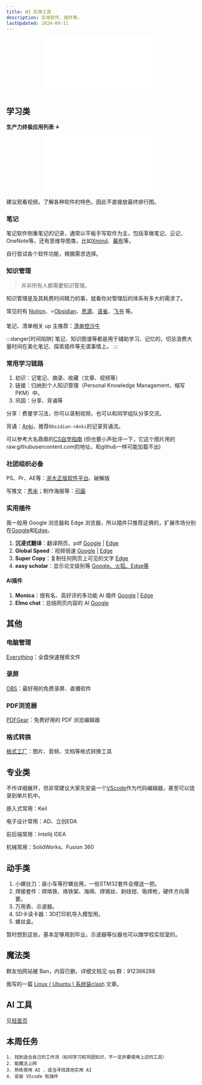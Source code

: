 ```yaml
---
title: W1 实用工具
description: 实用软件、插件等。
lastUpdated: 2024-09-11
---
```


<center class="aspect-ratio" >
<iframe src="//player.bilibili.com/player.html?isOutside=true&aid=113114070844921&bvid=BV1RQ4aekExb&cid=25816534257&p=1" scrolling="no" border="0" frameborder="no" framespacing="0" allowfullscreen="true"></iframe>
</center>

## 学习类

**生产力终极应用列表 ↓**

<center class="aspect-ratio" >
<iframe src="//player.bilibili.com/player.html?isOutside=true&aid=1602152951&bvid=BV162421P7Tg&cid=1477797082&p=1" scrolling="no" border="0" frameborder="no" framespacing="0" allowfullscreen="true" t="0"></iframe>
</center>

建议观看视频，了解各种软件的特色，因此不直接放最终排行图。

### 笔记

笔记软件侧重笔记的记录，通常以平板手写软件为主，包括享做笔记、云记、OneNote等，还有思维导图类，比如[Xmind](https://xmind.cn/)、[幕布](https://mubu.com/apps)等。

自行尝试各个软件功能，根据需求选择。

### 知识管理

> 并非所有人都需要知识管理。

知识管理是及其耗费时间精力的事，就看你对管理后的体系有多大的需求了。

常见的有 [Notion](https://www.notion.so)、⭐[Obsidian](https://obsidian.md/)、[思源](https://b3log.org/siyuan/)、[语雀](https://www.yuque.com/)、[飞书](https://www.feishu.cn/) 等。

笔记、清单相关 up 主推荐：[清单控沙牛](https://space.bilibili.com/443605967)

:::danger[时间陷阱]
笔记、知识图谱等都是用于辅助学习、记忆的，切忌浪费大量时间在美化笔记、探索插件等无谓事情上。
:::

### 常用学习链路

1. 初识：记笔记、摘录、收藏（文章、视频等）
2. 链接：归纳到个人知识管理（Personal Knowledge Management，缩写PKM）中。
3. 巩固：分享、背诵等

分享：费曼学习法，你可以录制视频，也可以和同学组队分享交流。

背诵：[Anki](http://www.ankichina.net/)，推荐`Obsidian->Anki`的记录背诵流。

可以参考大名鼎鼎的[CS自学指南](https://csdiy.wiki/%E5%BF%85%E5%AD%A6%E5%B7%A5%E5%85%B7/workflow/)
(但也要小声批评一下，它这个图片用的raw.githubusercontent.com的地址，和github一样可能加载不出)

### 社团组织必备

PS、Pr、AE等：[浙大正版软件平台](http://ms.zju.edu.cn/)、破解版

写推文：[秀米](https://xiumi.us/#/)；制作海报等：[可画](https://www.canva.cn/) 

### 实用插件

我一般用 Google 浏览器和 Edge 浏览器，所以插件只推荐这俩的，扩展市场分别在[Google](https://chromewebstore.google.com/category/extensions?utm_source=ext_sidebar&hl=zh-CN)和[Edge](https://microsoftedge.microsoft.com/addons/Microsoft-Edge-Extensions-Home?hl=zh-CN)。

1. **沉浸式翻译**：翻译网页、pdf  [Google](https://chromewebstore.google.com/detail/%E6%B2%89%E6%B5%B8%E5%BC%8F%E7%BF%BB%E8%AF%91-%E7%BD%91%E9%A1%B5%E7%BF%BB%E8%AF%91%E6%8F%92%E4%BB%B6-pdf%E7%BF%BB%E8%AF%91-%E5%85%8D%E8%B4%B9/bpoadfkcbjbfhfodiogcnhhhpibjhbnh) | [Edge](https://microsoftedge.microsoft.com/addons/detail/%E6%B2%89%E6%B5%B8%E5%BC%8F%E7%BF%BB%E8%AF%91-%E7%BD%91%E9%A1%B5%E7%BF%BB%E8%AF%91%E6%8F%92%E4%BB%B6-pdf%E7%BF%BB%E8%AF%91-/amkbmndfnliijdhojkpoglbnaaahippg)
2. **Global Speed**：视频倍速  [Google](https://chromewebstore.google.com/detail/global-speed-%E8%A7%86%E9%A2%91%E9%80%9F%E5%BA%A6%E6%8E%A7%E5%88%B6/jpbjcnkcffbooppibceonlgknpkniiff) | [Edge](https://microsoftedge.microsoft.com/addons/detail/global-speed-%E8%A7%86%E9%A2%91%E9%80%9F%E5%BA%A6%E6%8E%A7%E5%88%B6/mjhlabbcmjflkpjknnicihkfnmbdfced?hl=zh-CN)
3. **Super Copy**：复制任何网页上可见的文字  [Edge](https://microsoftedge.microsoft.com/addons/detail/supercopy-%E8%B6%85%E7%BA%A7%E5%A4%8D%E5%88%B6/nhiheekdcnmfbapkmpbhmplfddenhjic)
4. **easy scholar**：显示论文级别等  [Google、火狐、Edge等](https://www.easyscholar.cc/) 

#### AI插件
1. **Monica**：很有名、高好评的多功能 AI 插件  [Google](https://chromewebstore.google.com/detail/monica-chatgpt4-%E9%A9%B1%E5%8A%A8%E7%9A%84-ai-co/ofpnmcalabcbjgholdjcjblkibolbppb?hl=zh-CN&utm_source=ext_sidebar) | [Edge](https://microsoftedge.microsoft.com/addons/detail/monica-chatgpt4-%E9%A9%B1%E5%8A%A8%E7%9A%84-ai-/fhimbbbmdjiifimnepkibjfjbppnjble?hl=zh-CN)
2. **Elmo chat**：总结网页内容的 AI  [Google](https://chromewebstore.google.com/detail/elmo-chat-your-ai-web-cop/ipnlcfhfdicbfbchfoihipknbaeenenm)

## 其他

### 电脑管理

[Everything](https://www.voidtools.com/zh-cn/downloads/)：全盘快速搜索文件

### 录屏

[OBS](https://obsproject.com/)：最好用的免费录屏、直播软件

### PDF浏览器

[PDFGear](https://www.pdfgear.com/zh/)：免费好用的 PDF 浏览编辑器

### 格式转换

[格式工厂](http://www.pcgeshi.com/download.html)：图片、音频、文档等格式转换工具

## 专业类

不作详细展开，但非常建议大家先安装一个[VScode](https://code.visualstudio.com/)作为代码编辑器，甚至可以烧录到单片机中。

嵌入式常用：Keil

电子设计常用：AD、立创EDA

前后端常用：Intellij IDEA

机械常用：SolidWorks、Fusion 360

## 动手类

1. 小螺丝刀：装小车等拧螺丝用，一些STM32套件会赠送一把。
2. 焊接套件：焊烙铁、烙铁架、海绵、焊锡丝、剥线钳、吸焊枪，硬件方向需要。
3. 万用表、示波器。
4. SD卡读卡器：3D打印机导入模型用。
5. 螺丝盒。

暂时想到这些，基本足够用到毕业。示波器等仪器也可以蹭学校实验室的。

## 魔法类

群友怕网站被 Ban，内容已删，详细文档见 qq 群：912366288

我写的一篇 [Linux ( Ubuntu ) 系统装clash](https://zhuanlan.zhihu.com/p/2852384493) 文章。

## AI 工具

见[轻首页](/#nav)

## 本周任务

```
1. 找到适合自己的工作流（如何学习和巩固知识，不一定非要使用上述的工具）
2. 能魔法上网
3. 熟练使用 AI ，适当寻找其他实用 AI 
4. 安装 VScode 和插件
```
<div class="container-icon">
<a href="https://space.bilibili.com/3546706348084176" class="item-icon" style="font-size: 24px;text-decoration: none;" className="iconfont icon-bilibili"></a>
<a href="https://github.com/maindraster" style="font-size: 24px;text-decoration: none;" class="item-icon" className="iconfont icon-github"></a>
<a href="https://www.zhihu.com/people/wen-dao-81-2-70" class="item-icon" style="font-size: 24px;text-decoration: none;" className="iconfont icon-zhihu"></a>
</div>
